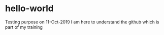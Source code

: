 # hello-world
Testing purpose on 11-Oct-2019
I am here to understand the github which is part of my training
